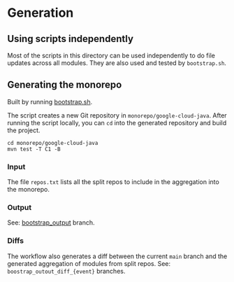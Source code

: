 # Generation

## Using scripts independently

Most of the scripts in this directory can be used independently to do file updates across all modules.
They are also used and tested by `bootstrap.sh`.

## Generating the monorepo

Built by running [bootstrap.sh](bootstrap.sh).

The script creates a new Git repository in `monorepo/google-cloud-java`.
After running the script locally, you can `cd` into the generated repository and build the project.

```shell
cd monorepo/google-cloud-java
mvn test -T C1 -B
```

### Input

The file `repos.txt` lists all the split repos to include in the aggregation into the monorepo.

### Output

See: [bootstrap_output](https://github.com/googleapis/google-cloud-java/tree/bootstrap_output) branch.

### Diffs

The workflow also generates a diff between the current `main` branch and the generated aggregation of modules from split repos.
See: `boostrap_outout_diff_{event}` branches.